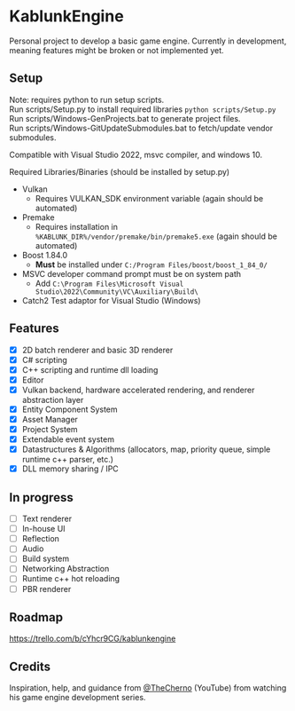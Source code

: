# KablunkEngine

Personal project to develop a basic game engine. Currently in development, meaning features might be broken or not implemented yet.

## Setup

Note: requires python to run setup scripts.  
Run scripts/Setup.py to install required libraries `python scripts/Setup.py`  
Run scripts/Windows-GenProjects.bat to generate project files.  
Run scripts/Windows-GitUpdateSubmodules.bat to fetch/update vendor submodules.

Compatible with Visual Studio 2022, msvc compiler, and windows 10.

Required Libraries/Binaries (should be installed by setup.py)

- Vulkan
  - Requires VULKAN_SDK environment variable (again should be automated)
- Premake
  - Requires installation in `%KABLUNK_DIR%/vendor/premake/bin/premake5.exe` (again should be automated)
- Boost 1.84.0
  - **Must** be installed under `C:/Program Files/boost/boost_1_84_0/`
- MSVC developer command prompt must be on system path
  - Add `C:\Program Files\Microsoft Visual Studio\2022\Community\VC\Auxiliary\Build\`
- Catch2 Test adaptor for Visual Studio (Windows)

## Features

- [x] 2D batch renderer and basic 3D renderer
- [x] C# scripting
- [x] C++ scripting and runtime dll loading
- [x] Editor
- [x] Vulkan backend, hardware accelerated rendering, and renderer abstraction layer
- [x] Entity Component System
- [x] Asset Manager
- [x] Project System
- [x] Extendable event system
- [x] Datastructures & Algorithms (allocators, map, priority queue, simple runtime c++ parser, etc.)
- [x] DLL memory sharing / IPC

## In progress

- [ ] Text renderer
- [ ] In-house UI
- [ ] Reflection
- [ ] Audio
- [ ] Build system
- [ ] Networking Abstraction
- [ ] Runtime c++ hot reloading
- [ ] PBR renderer

## Roadmap

https://trello.com/b/cYhcr9CG/kablunkengine

## Credits

Inspiration, help, and guidance from [@TheCherno](https://www.youtube.com/channel/UCQ-W1KE9EYfdxhL6S4twUNw) (YouTube) from watching his game engine development series.
